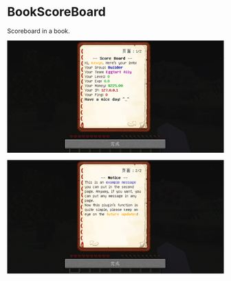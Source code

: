 # BookScoreBoard
Scoreboard in a book.

![IMG](screenshots\page1.png)

![IMG](screenshots/page2.png)
